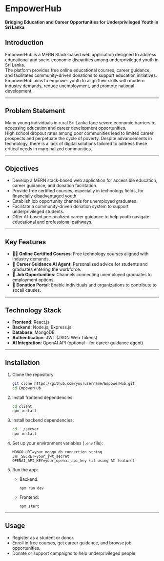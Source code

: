 # EmpowerHub  
**Bridging Education and Career Opportunities for Underprivileged Youth in Sri Lanka**

## Introduction
EmpowerHub is a MERN Stack-based web application designed to address educational and socio-economic disparities among underprivileged youth in Sri Lanka.  
The platform provides free online educational courses, career guidance, and facilitates community-driven donations to support education initiatives. EmpowerHub aims to empower youth to align their skills with modern industry demands, reduce unemployment, and promote national development.

---

## Problem Statement
Many young individuals in rural Sri Lanka face severe economic barriers to accessing education and career development opportunities.  
High school dropout rates among poor communities lead to limited career prospects and perpetuate the cycle of poverty. Despite advancements in technology, there is a lack of digital solutions tailored to address these critical needs in marginalized communities.

---

## Objectives
- Develop a MERN stack-based web application for accessible education, career guidance, and donation facilitation.
- Provide free certified courses, especially in technology fields, for financially disadvantaged youth.
- Establish job opportunity channels for unemployed graduates.
- Facilitate a community-driven donation system to support underprivileged students.
- Offer AI-based personalized career guidance to help youth navigate educational and professional pathways.

---

## Key Features
- 🧑‍🏫 **Online Certified Courses**: Free technology courses aligned with industry demands.
- 🎯 **Career Guidance AI Agent**: Personalized advice for students and graduates entering the workforce.
- 💼 **Job Opportunities**: Channels connecting unemployed graduates to employment options.
- 🤝 **Donation Portal**: Enable individuals and organizations to contribute to socail causes.

---

## Technology Stack
- **Frontend**: React.js
- **Backend**: Node.js, Express.js
- **Database**: MongoDB
- **Authentication**: JWT (JSON Web Tokens)
- **AI Integration**: OpenAI API (optional - for career guidance agent)

---

## Installation

1. Clone the repository:
   ```bash
   git clone https://github.com/yourusername/EmpowerHub.git
   cd EmpowerHub
   ```

2. Install frontend dependencies:
   ```bash
   cd client
   npm install
   ```

3. Install backend dependencies:
   ```bash
   cd ../server
   npm install
   ```

4. Set up your environment variables (`.env` file):
   ```
   MONGO_URI=your_mongo_db_connection_string
   JWT_SECRET=your_jwt_secret
   OPENAI_API_KEY=your_openai_api_key (if using AI feature)
   ```

5. Run the app:

   - Backend:
     ```
     npm run dev
     ```

   - Frontend:
     ```
     npm start
     ```

---

## Usage
- Register as a student or donor.
- Enroll in free courses, get career guidance, and browse job opportunities.
- Donate or support campaigns to help underprivileged people.

